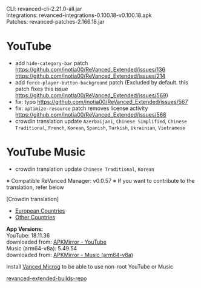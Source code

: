 CLI: revanced-cli-2.21.0-all.jar  
Integrations: revanced-integrations-0.100.18-v0.100.18.apk  
Patches: revanced-patches-2.166.18.jar  

YouTube
==
- add `hide-category-bar` patch https://github.com/inotia00/ReVanced_Extended/issues/136 https://github.com/inotia00/ReVanced_Extended/issues/214
- add `force-player-button-background` patch (Excluded by default. this patch fixes this issue https://github.com/inotia00/ReVanced_Extended/issues/569)
- fix: typo https://github.com/inotia00/ReVanced_Extended/issues/567
- fix: `optimize-resource` patch removes license activity https://github.com/inotia00/ReVanced_Extended/issues/568
- crowdin translation update
`Azerbaijani`, `Chinese Simplified`, `Chinese Traditional`, `French`, `Korean`, `Spanish`, `Turkish`, `Ukrainian`, `Vietnamese`


YouTube Music
==
- crowdin translation update
`Chinese Traditional`, `Korean`


※ Compatible ReVanced Manager: v0.0.57
※ If you want to contribute to the translation, refer below

[Crowdin translation]
- [European Countries](https://crowdin.com/project/revancedextendedeu)
- [Other Countries](https://crowdin.com/project/revancedextended)
  
**App Versions:**  
YouTube: 18.11.36  
downloaded from: [APKMirror - YouTube](https://www.apkmirror.com/apk/google-inc/youtube/youtube-18-11-36-release/youtube-18-11-36-android-apk-download/)  
Music (arm64-v8a): 5.49.54  
downloaded from: [APKMirror - Music (arm64-v8a)](https://www.apkmirror.com/apk/google-inc/youtube-music/youtube-music-5-49-54-release/youtube-music-5-49-54-2-android-apk-download/)  

Install [Vanced Microg](https://github.com/inotia00/VancedMicroG/releases) to be able to use non-root YouTube or Music  

[revanced-extended-builds-repo](https://github.com/E85Addict/revanced-extended-builds)  
